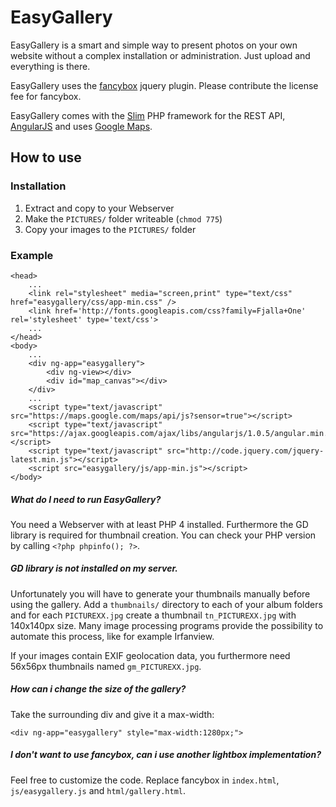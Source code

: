 EasyGallery
===========
EasyGallery is a smart and simple way to present photos on your own website without a complex installation or administration. Just upload and everything is there.

EasyGallery uses the [fancybox](http://fancyapps.com/fancybox/) jquery plugin. Please contribute the license fee for fancybox.

EasyGallery comes with the [Slim](http://www.slimframework.com/) PHP framework for the REST API, [AngularJS](http://angularjs.org/) and uses [Google Maps](https://developers.google.com/maps/).

How to use
----------
### Installation
1. Extract and copy to your Webserver
2. Make the `PICTURES/` folder writeable (`chmod 775`)
3. Copy your images to the `PICTURES/` folder

### Example
	<head>
		...
		<link rel="stylesheet" media="screen,print" type="text/css" href="easygallery/css/app-min.css" />
		<link href='http://fonts.googleapis.com/css?family=Fjalla+One' rel='stylesheet' type='text/css'>
		...
	</head>
	<body>
		...
		<div ng-app="easygallery">
			<div ng-view></div>
			<div id="map_canvas"></div>
		</div>
		...
		<script type="text/javascript" src="https://maps.google.com/maps/api/js?sensor=true"></script>
		<script type="text/javascript" src="https://ajax.googleapis.com/ajax/libs/angularjs/1.0.5/angular.min.js"></script>
		<script type="text/javascript" src="http://code.jquery.com/jquery-latest.min.js"></script>
		<script src="easygallery/js/app-min.js"></script>
	</body>

##### What do I need to run EasyGallery?
You need a Webserver with at least PHP 4 installed. Furthermore the GD library is required for thumbnail creation. You can check your PHP version by calling `<?php phpinfo(); ?>`.

##### GD library is not installed on my server.
Unfortunately you will have to generate your thumbnails manually before using the gallery. Add a `thumbnails/` directory to each of your album folders and for each `PICTUREXX.jpg` create a thumbnail `tn_PICTUREXX.jpg` with 140x140px size. Many image processing programs provide the possibility to automate this process, like for example Irfanview.

If your images contain EXIF geolocation data, you furthermore need 56x56px thumbnails named `gm_PICTUREXX.jpg`.

##### How can i change the size of the gallery?
Take the surrounding div and give it a max-width:

    <div ng-app="easygallery" style="max-width:1280px;">

##### I don't want to use fancybox, can i use another lightbox implementation?
Feel free to customize the code. Replace fancybox in `index.html`, `js/easygallery.js` and `html/gallery.html`.